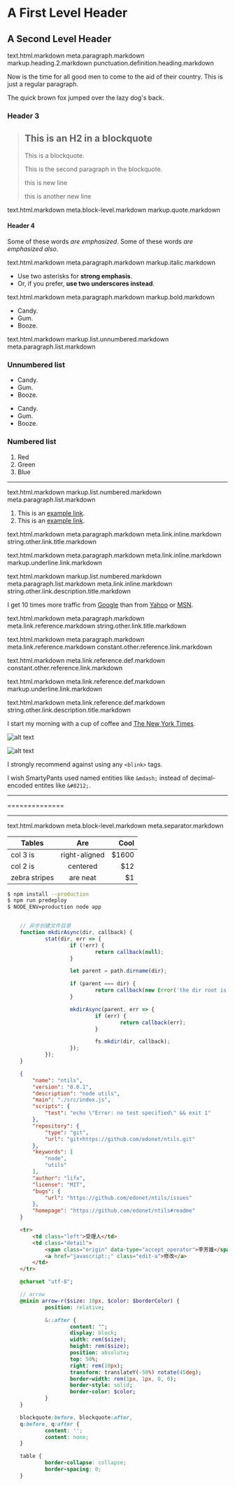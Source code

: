 <!-- just a comments: this is a markdown dome -->

A First Level Header
====================

A Second Level Header
---------------------
text.html.markdown
meta.paragraph.markdown
markup.heading.2.markdown
punctuation.definition.heading.markdown

Now is the time for all good men to come to
the aid of their country. This is just a
regular paragraph.

The quick brown fox jumped over the lazy
dog's back.

### Header 3

> ## This is an H2 in a blockquote
>
> This is a blockquote.
>
> This is the second paragraph in the blockquote.
>
> this is new line
>
> this is another new line

<!----------------------------->
text.html.markdown
meta.block-level.markdown
markup.quote.markdown


#### Header 4
Some of these words *are emphasized*.
Some of these words _are emphasized also_.

<!----------------------------->
text.html.markdown
meta.paragraph.markdown
markup.italic.markdown


* Use two asterisks for **strong emphasis**.
* Or, if you prefer, __use two underscores instead__.

<!----------------------------->
text.html.markdown
meta.paragraph.markdown
markup.bold.markdown


*   Candy.
*   Gum.
*   Booze.

<!----------------------------->
text.html.markdown
markup.list.unnumbered.markdown
meta.paragraph.list.markdown


### Unnumbered list
+   Candy.
+   Gum.
+   Booze.

-   Candy.
-   Gum.
-   Booze.


### Numbered list
1.  Red
2.  Green
3.  Blue

--------------------------------------------------
text.html.markdown
markup.list.numbered.markdown
meta.paragraph.list.markdown

1. This is an [example link](http://example.com/).
2. This is an [example link](http://example.com/ "With a Title").

<!----------------------------->
text.html.markdown
meta.paragraph.markdown
meta.link.inline.markdown
string.other.link.title.markdown

<!----------------------------->
text.html.markdown
meta.paragraph.markdown
meta.link.inline.markdown
markup.underline.link.markdown

text.html.markdown markup.list.numbered.markdown meta.paragraph.list.markdown meta.link.inline.markdown string.other.link.description.title.markdown

I get 10 times more traffic from [Google][1] than from
[Yahoo][2] or [MSN][3].

<!----------------------------->
text.html.markdown
meta.paragraph.markdown
meta.link.reference.markdown
string.other.link.title.markdown

<!----------------------------->
text.html.markdown
meta.paragraph.markdown
meta.link.reference.markdown
constant.other.reference.link.markdown

[1]: http://google.com/        "Google"
[2]: http://search.yahoo.com/  "Yahoo Search"
[3]: http://search.msn.com/    "MSN Search"

<!----------------------------->
text.html.markdown
meta.link.reference.def.markdown
constant.other.reference.link.markdown

<!----------------------------->
text.html.markdown
meta.link.reference.def.markdown
markup.underline.link.markdown

<!----------------------------->
text.html.markdown
meta.link.reference.def.markdown
string.other.link.description.title.markdown

[PlDb]: <https://github.com/joemccann/dillinger/tree/master/plugins/dropbox/README.md>
[PlGh]:  <https://github.com/joemccann/dillinger/tree/master/plugins/github/README.md>
[PlGd]: <https://github.com/joemccann/dillinger/tree/master/plugins/googledrive/README.md>
[PlOd]: <https://github.com/joemccann/dillinger/tree/master/plugins/onedrive/README.md>


I start my morning with a cup of coffee and
[The New York Times][NY Times].

[ny times]: http://www.nytimes.com/

![alt text][id]

![alt text](https://ss0.bdstatic.com/5aV1bjqh_Q23odCf/static/superman/img/logo_top_ca79a146.png "Title")

[id]: https://g2.liuker.xyz/images/branding/googlelogo/1x/googlelogo_color_272x92dp.png "Title"

I strongly recommend against using any `<blink>` tags.

I wish SmartyPants used named entities like `&mdash;`
instead of decimal-encoded entites like `&#8212;`.

---------

==============

***
text.html.markdown
meta.block-level.markdown
meta.separator.markdown

| Tables        | Are           | Cool  |
| ------------- |:-------------:| -----:|
| col 3 is      | right-aligned | $1600 |
| col 2 is      | centered      |   $12 |
| zebra stripes | are neat      |    $1 |



```sh
$ npm install --production
$ npm run predeploy
$ NODE_ENV=production node app
```

```javascript

    // 异步创建文件目录
    function mkdirAsync(dir, callback) {
            stat(dir, err => {
                    if (!err) {
                            return callback(null);
                    }

                    let parent = path.dirname(dir);

                    if (parent === dir) {
                            return callback(new Error('the dir root is not exists!'));
                    }

                    mkdirAsync(parent, err => {
                            if (err) {
                                    return callback(err);
                            }

                            fs.mkdir(dir, callback);
                    });
            });
    }

```

```json
    {
        "name": "ntils",
        "version": "0.0.1",
        "description": "node utils",
        "main": "./src/index.js",
        "scripts": {
            "test": "echo \"Error: no test specified\" && exit 1"
        },
        "repository": {
            "type": "git",
            "url": "git+https://github.com/edonet/ntils.git"
        },
        "keywords": [
            "node",
            "utils"
        ],
        "author": "lifx",
        "license": "MIT",
        "bugs": {
            "url": "https://github.com/edonet/ntils/issues"
        },
        "homepage": "https://github.com/edonet/ntils#readme"
    }
```

```html
    <tr>
        <td class="left">受理人</td>
        <td class="detail">
            <span class="origin" data-type="accept_operator">李芳雄</span>
            <a href="javascript:;" class="edit-a">修改</a>
        </td>
    </tr>
```

```sass
    @charset "utf-8";

    // arrow
    @mixin arrow-r($size: 10px, $color: $borderColor) {
            position: relative;

            &::after {
                    content: "";
                    display: block;
                    width: rem($size);
                    height: rem($size);
                    position: absolute;
                    top: 50%;
                    right: rem(10px);
                    transform: translateY(-50%) rotate(45deg);
                    border-width: rem(1px, 1px, 0, 0);
                    border-style: solid;
                    border-color: $color;
            }
    }

```

```css
    blockquote:before, blockquote:after,
    q:before, q:after {
            content: '';
            content: none;
    }

    table {
            border-collapse: collapse;
            border-spacing: 0;
    }
```

